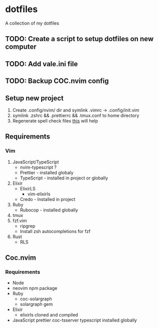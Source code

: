 # dotfiles

A collection of my dotfiles

## TODO: Create a script to setup dotfiles on new computer
## TODO: Add vale.ini file
## TODO: Backup COC.nvim config

## Setup new project
1. Create .config/nvim/ dir and symlink .vimrc -> .config/init.vim
2. symlink .zshrc && .prettierrc && .tmux.conf to home directory
3. Regenerate spell check files [this](https://thoughtbot.com/blog/vim-spell-checking) will help

## Requirements

### Vim
1. JavaScript/TypeScript
   - nvim-typescript ?
   - Prettier - installed globaly
   - TypeScript - installed in project or globally
2. Elixir
   - ElixirLS
     - vim-elixirls
   - Credo - Installed in project
3. Ruby
   - Rubocop - installed globally
4. tmux
5. fzf.vim
   - ripgrep
   - Install zsh autocompletions for fzf
6. Rust
   - RLS

## Coc.nvim
### Requirements
- Node
- neovim npm package
- Ruby
  - coc-solargraph
  - solargraph gem
- Elixir
  - elixirls cloned and compiled
- JavaScript
  prettier
  coc-tsserver
  typescript installed globally
